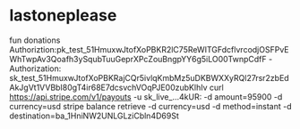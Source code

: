 # lastoneplease
fun donations
Authoriztion:pk_test_51HmuxwJtofXoPBKR2lC75ReWITGFdcflvrcodjOSFPvEWhTwpAv3Qoafh3ySqubTuuGeprXPcZouBngpYY6g5iLO00TwnpCdfF -Authorization: sk_test_51HmuxwJtofXoPBKRajCQr5ivlqKmbMz5uDKBWXXyRQl27rsr2zbEdAkJgVt1VVBbI80gT4ir68E7dcsvchVOqPJE00zubKlhIv curl https://api.stripe.com/v1/payouts
-u sk_live_...4kUR:
-d amount=95900
-d currency=usd stripe balance retrieve -d currency=usd
-d method=instant
-d destination=ba_1HniNW2UNLGLziCbln4D69St
